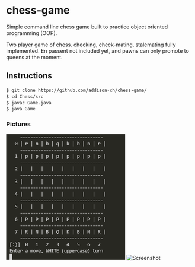 # chess-game
Simple command line chess game built to practice object oriented programming (OOP).

Two player game of chess. checking, check-mating, stalemating fully implemented. En passent not included yet, and pawns can only promote to queens at the moment. 

## Instructions
```sh
$ git clone https://github.com/addison-ch/chess-game/
$ cd Chess/src
$ javac Game.java
$ java Game
```

### Pictures
![Screenshot](screenshots/start.png)
![Screenshot](checkmate/start.png)


